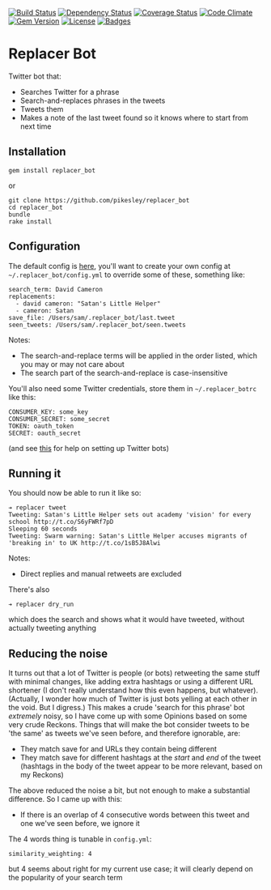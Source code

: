 [![Build Status](http://img.shields.io/travis/pikesley/replacer_bot.svg)](https://travis-ci.org/pikesley/replacer_bot)
[![Dependency Status](http://img.shields.io/gemnasium/pikesley/replacer_bot.svg)](https://gemnasium.com/pikesley/replacer_bot)
[![Coverage Status](http://img.shields.io/coveralls/pikesley/replacer_bot.svg)](https://coveralls.io/r/pikesley/replacer_bot)
[![Code Climate](http://img.shields.io/codeclimate/github/pikesley/replacer_bot.svg)](https://codeclimate.com/github/pikesley/replacer_bot)
[![Gem Version](http://img.shields.io/gem/v/replacer_bot.svg)](https://rubygems.org/gems/replacer_bot)
[![License](http://img.shields.io/:license-mit-blue.svg)](http://pikesley.mit-license.org)
[![Badges](http://img.shields.io/:badges-7/7-ff6799.svg)](https://github.com/badges/badgerbadgerbadger)

# Replacer Bot

Twitter bot that:

* Searches Twitter for a phrase
* Search-and-replaces phrases in the tweets
* Tweets them
* Makes a note of the last tweet found so it knows where to start from next time

## Installation

    gem install replacer_bot

or

    git clone https://github.com/pikesley/replacer_bot
    cd replacer_bot
    bundle
    rake install

## Configuration

The default config is [here](https://github.com/pikesley/replacer_bot/blob/master/config/defaults.yml), you'll want to create your own config at `~/.replacer_bot/config.yml` to override some of these, something like:

    search_term: David Cameron
    replacements:
      - david cameron: "Satan's Little Helper"
      - cameron: Satan
    save_file: /Users/sam/.replacer_bot/last.tweet
    seen_tweets: /Users/sam/.replacer_bot/seen.tweets

Notes:

* The search-and-replace terms will be applied in the order listed, which you may or may not care about
* The search part of the search-and-replace is case-insensitive

You'll also need some Twitter credentials, store them in `~/.replacer_botrc` like this:

    CONSUMER_KEY: some_key
    CONSUMER_SECRET: some_secret
    TOKEN: oauth_token
    SECRET: oauth_secret

(and see [this](http://dghubble.com/blog/posts/twitter-app-write-access-and-bots/) for help on setting up Twitter bots)

## Running it

You should now be able to run it like so:

    ➔ replacer tweet
    Tweeting: Satan's Little Helper sets out academy 'vision' for every school http://t.co/S6yFWRf7pD
    Sleeping 60 seconds
    Tweeting: Swarm warning: Satan's Little Helper accuses migrants of 'breaking in' to UK http://t.co/1sB5J8Alwi

Notes:

* Direct replies and manual retweets are excluded

There's also

    ➔ replacer dry_run

which does the search and shows what it would have tweeted, without actually tweeting anything

## Reducing the noise

It turns out that a lot of Twitter is people (or bots) retweeting the same stuff with minimal changes, like adding extra hashtags or using a different URL shortener (I don't really understand how this even happens, but whatever). (Actually, I wonder how much of Twitter is just bots yelling at each other in the void. But I digress.) This makes a crude 'search for this phrase' bot _extremely_ noisy, so I have come up with some Opinions based on some very crude Reckons. Things that will make the bot consider tweets to be 'the same' as tweets we've seen before, and therefore ignorable, are:

* They match save for and URLs they contain being different
* They match save for different hashtags at the _start_ and _end_ of the tweet (hashtags in the body of the tweet appear to be more relevant, based on my Reckons)

The above reduced the noise a bit, but not enough to make a substantial difference. So I came up with this:

* If there is an overlap of 4 consecutive words between this tweet and one we've seen before, we ignore it

The 4 words thing is tunable in `config.yml`:

    similarity_weighting: 4

but 4 seems about right for my current use case; it will clearly depend on the popularity of your search term

